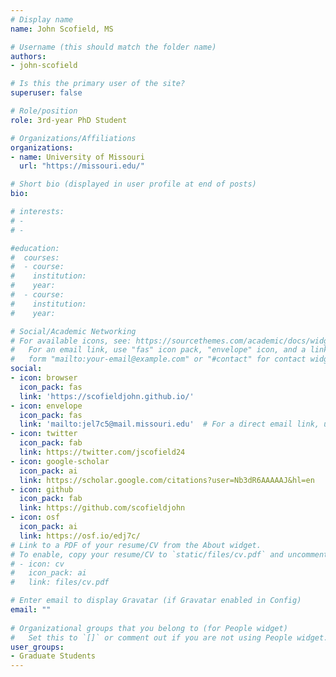 ```yaml
---
# Display name
name: John Scofield, MS

# Username (this should match the folder name)
authors:
- john-scofield

# Is this the primary user of the site?
superuser: false

# Role/position
role: 3rd-year PhD Student

# Organizations/Affiliations
organizations:
- name: University of Missouri
  url: "https://missouri.edu/"

# Short bio (displayed in user profile at end of posts)
bio: 

# interests:
# - 
# - 

#education:
#  courses:
#  - course: 
#    institution: 
#    year: 
#  - course: 
#    institution: 
#    year: 

# Social/Academic Networking
# For available icons, see: https://sourcethemes.com/academic/docs/widgets/#icons
#   For an email link, use "fas" icon pack, "envelope" icon, and a link in the
#   form "mailto:your-email@example.com" or "#contact" for contact widget.
social:
- icon: browser
  icon_pack: fas
  link: 'https://scofieldjohn.github.io/'
- icon: envelope
  icon_pack: fas
  link: 'mailto:jel7c5@mail.missouri.edu'  # For a direct email link, use "mailto:test@example.org".
- icon: twitter
  icon_pack: fab
  link: https://twitter.com/jscofield24
- icon: google-scholar
  icon_pack: ai
  link: https://scholar.google.com/citations?user=Nb3dR6AAAAAJ&hl=en
- icon: github
  icon_pack: fab
  link: https://github.com/scofieldjohn
- icon: osf
  icon_pack: ai
  link: https://osf.io/edj7c/
# Link to a PDF of your resume/CV from the About widget.
# To enable, copy your resume/CV to `static/files/cv.pdf` and uncomment the lines below.  
# - icon: cv
#   icon_pack: ai
#   link: files/cv.pdf

# Enter email to display Gravatar (if Gravatar enabled in Config)
email: ""
  
# Organizational groups that you belong to (for People widget)
#   Set this to `[]` or comment out if you are not using People widget.  
user_groups:
- Graduate Students
---
```



